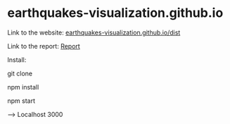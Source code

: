 # earthquakes-visualization.github.io

Link to the website: [earthquakes-visualization.github.io/dist](https://earthquakes-visualization.github.io/dist/)

Link to the report: [Report](https://github.com/earthquakes-visualization/earthquakes-visualization.github.io/blob/master/Web-basedInformationVisualization-Report.pdf)

Install:

git clone

npm install

npm start

--> Localhost 3000
